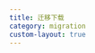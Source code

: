 ```yaml
---
title: 迁移下载
category: migration
custom-layout: true
---
```


<script setup lang="ts">
  import TheMigrationDownload from "@/views/migration/TheMigrationDownload.vue"
</script>

<TheMigrationDownload />
